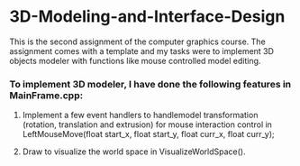 # 3D-Modeling-and-Interface-Design

This is the second assignment of the computer graphics course. The assignment comes with a template and my tasks were to implement 3D objects
modeler with functions like mouse controlled model editing.


### To implement 3D modeler, I have done the following features in MainFrame.cpp:

1. Implement a few event handlers to handlemodel transformation (rotation, translation and extrusion) for mouse interaction control in LeftMouseMove(float start_x, float start_y, float curr_x, float curr_y); 

2. Draw to visualize the world space in VisualizeWorldSpace().
